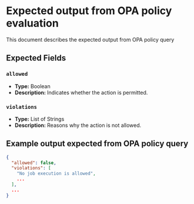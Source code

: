 # Expected output from OPA policy evaluation

This document describes the expected output from OPA policy query

## Expected Fields

### `allowed`
- **Type:** Boolean
- **Description:** Indicates whether the action is permitted.

### `violations`
- **Type:** List of Strings
- **Description:** Reasons why the action is not allowed.

## Example output expected from OPA policy query

```json
{
  "allowed": false,
  "violations": [
    "No job execution is allowed",
    ...
  ],
  ...
}
```

